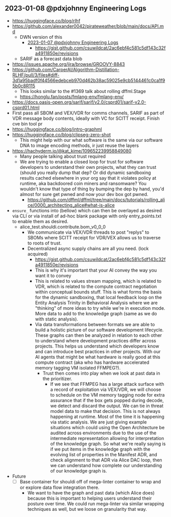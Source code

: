 ## 2023-01-08 @pdxjohnny Engineering Logs

- https://huggingface.co/blog/rlhf
- https://github.com/alexander0042/pirateweather/blob/main/docs/API.md
  - DWN version of this
    - [2023-01-07 @pdxjohnny Engineering Logs](https://github.com/intel/dffml/discussions/1406?sort=new#discussioncomment-4621717)
      - https://gist.github.com/csuwildcat/2ac6ebf4c581c5df143c32fa4911850e/revisions
  - SARIF as a forecast data blob
- https://issues.apache.org/jira/browse/GROOVY-8843
- https://github.com/CarperAI/Algorithm-Distillation-RLHF/pull/3/files#diff-3d1a95badf0f44566edebceb970d462b38ac59025e9cb5144461c0ca1f95b0c8R115
  - This looks similar to the #1369 talk about rolling dffml.Stage
  - https://honglu.fan/posts/fmlang-env/fmlang-env/
- https://docs.oasis-open.org/sarif/sarif/v2.0/csprd01/sarif-v2.0-csprd01.html
- First pass all SBOM and VEX/VDR for comms channels, SARIF as part of VDR message body contents, ideally with VC for SCITT receipt. Finish cve bin tool pr
- https://huggingface.co/blog/intro-graphml
- https://huggingface.co/blog/clipseg-zero-shot
  - This might help with our what software is the same via our software DNA to image encoding methods, ir just reuse the layers
- https://hachyderm.io/@kat_kime/109652239958849080
  - Many people talking about trust required
  - We are trying to enable a closed loop for trust for software developers to understand their own projects, what they can trust (should you really dump that dep? Or did dynamic sandboxing results cached elsewhere in your org say that it violates policy at runtime, aka backdoored coin miners and ransomware? You wouldn't know that type of thing by bumping the dep by hand, you'd almost for sure get pwned and now your dev box got pwned.
    - https://github.com/dffml/dffml/tree/main/docs/tutorials/rolling_alice/0000_architecting_alice#what-is-alice
- ``ensure_`` functions into (bellow) which can then be overlayed as desired
  via CLI or via install of ad-hoc blank package with only entry_points.txt to
  enable them as desired.
  - alice_test.shouldi.contribute.bom_v0_0_0
    - We communicate via VEX/VDR threads to post "replys" to SBOMs where
      SCITT receipt for VDR/VEX allows us to traverse to roots of trust.
    - Decentralized async supply chains are all you need. (lock acquired)
      - https://gist.github.com/csuwildcat/2ac6ebf4c581c5df143c32fa4911850e/revisions
      - This is why it's important that your AI convey the way you want it to convey
      - This is related to values stream mapping, which is related to VDR, which is related to the compute contract negotiation within conceptual bounds stuff. This is what forms the basis for the dynamic sandboxing, that local feedback loop on the Entity Analysis Trinity in Behavioral Analysis where we are "thinking" of more ideas to try while we're in execution mode. More data to add to the knowledge graph (same as we do with static analysis).
      - Via data transformations between formats we are able to build a holistic picture of our software development lifecycle. These graphs can then be analyzed in relation to each other to understand where development practices differ across projects. This helps us understand which developers know and can introduce best practices in other projects. With our AI agents that might be what hardware is really good at this compute contract (aka who has hardware accelerated memory tagging VM isolated FFMPEG?).
        - Trust then comes into play when we look at past data in the prioritizer.
          - If we see that FFMPEG has a large attack surface with a record of exploitation via VEX/VDR, we will choose to schedule on the VM memory tagging node for extra assurance that if the box gets popped during decode, we detect and discard the output. We can tie in threat model data to make that decision. This is not always happening at runtime. Most of the time it is happening via static analysis. We are just giving example situations which could using the Open Architecture be audited across environments due to the use of the intermediate representation allowing for interpretation of the knowledge graph. So what we're really saying is if we put items in the knowledge graph with the evolving list of properties in the Manifest ADR, and check alignment to that ADR via Alice DAC loop, then we can understand how complete our understanding of our knowledge graph is.
- Future
  - [ ] Base container for shouldi off of mega-linter container to wrap and or explore data flow integration there.
    - We want to have the graph and past data (which Alice does) because this is important to helping users understand their posture over time. We could run mega-linter via similar wrapping techniques as well, but we loose on granularity that way.